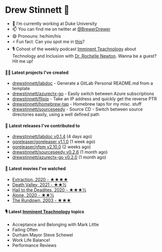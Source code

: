
# Drew Stinnett 👋

- 🔭 I’m currently working at Duke University
- 📫 You can find me on twitter at [@BrewerDrewer](https://twitter.com/BrewerDrewer)
- 😄 Pronouns: he/him/his
- ⚡ Fun fact: Can you spot me in [this](https://www.youtube.com/watch?v=oL9WnB0qHBA)?
- 🎙 Cohost of the weekly podcast [Imminent Teachnology](https://podcast.imminentteachnology.com/) about Technology and Inclusion with [Dr. Rochelle Newton](https://www.linkedin.com/in/drrochellenewton/). Wanna be a guest? Hit me up!

#### 👨‍💻 Latest projects I've created
- [drewstinnett/labdoc](https://github.com/drewstinnett/labdoc) - Generate a GitLab Personal README.md from a template
- [drewstinnett/azurectx-go](https://github.com/drewstinnett/azurectx-go) - Easily switch between Azure subscriptions
- [drewstinnett/flipip](https://github.com/drewstinnett/flipip) - Take an IP address and quickly get the reverse PTR
- [drewstinnett/homebrew-tap](https://github.com/drewstinnett/homebrew-tap) - Homebrew taps for my misc. stuff
- [drewstinnett/sourceseedy](https://github.com/drewstinnett/sourceseedy) - Source CD - Switch between source directories easily, using a well defined path

#### 🚀 Latest releases I've contributed to
- [drewstinnett/labdoc v0.1.4](https://github.com/drewstinnett/labdoc/releases/tag/v0.1.4) (4 days ago)
- [goreleaser/goreleaser v1.1.0](https://github.com/goreleaser/goreleaser/releases/tag/v1.1.0) (1 week ago)
- [goreleaser/nfpm v2.10.0](https://github.com/goreleaser/nfpm/releases/tag/v2.10.0) (2 weeks ago)
- [drewstinnett/sourceseedy v0.2.6](https://github.com/drewstinnett/sourceseedy/releases/tag/v0.2.6) (1 month ago)
- [drewstinnett/azurectx-go v0.2.0](https://github.com/drewstinnett/azurectx-go/releases/tag/v0.2.0) (1 month ago)

#### 🍿 Latest movies I've watched
- [Extraction, 2020 - ★★★★](https://letterboxd.com/mondodrew/film/extraction-2020/1/)
- [Death Valley, 2021 - ★★½](https://letterboxd.com/mondodrew/film/death-valley-2021/)
- [Hail to the Deadites, 2020 - ★★★½](https://letterboxd.com/mondodrew/film/hail-to-the-deadites/)
- [Alone, 2020 - ★★½](https://letterboxd.com/mondodrew/film/alone-2020-11/)
- [The Rundown, 2003 - ★★★](https://letterboxd.com/mondodrew/film/the-rundown/)

#### 🎙 Latest [Imminent Teachnology](https://podcast.imminentteachnology.com/) topics
- Acceptance and Belonging with Mark Little
- Failing Often
- Durham Mayor Steve Schewel
- Work Life Balance!
- Performance Reviews